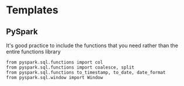 # Templates

## PySpark

It's good practice to include the functions that you need rather than the entire functions library

    from pyspark.sql.functions import col
    from pyspark.sql.functions import coalesce, split
    from pyspark.sql.functions to_timestamp, to_date, date_format
    from pyspark.sql.window import Window
